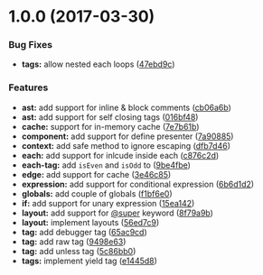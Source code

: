 <a name="1.0.0"></a>
# 1.0.0 (2017-03-30)


### Bug Fixes

* **tags:** allow nested each loops ([47ebd9c](https://github.com/poppinss/edge/commit/47ebd9c))


### Features

* **ast:** add support for inline & block comments ([cb06a6b](https://github.com/poppinss/edge/commit/cb06a6b))
* **ast:** add support for self closing tags ([016bf48](https://github.com/poppinss/edge/commit/016bf48))
* **cache:** support for in-memory cache ([7e7b61b](https://github.com/poppinss/edge/commit/7e7b61b))
* **component:** add support for define presenter ([7a90885](https://github.com/poppinss/edge/commit/7a90885))
* **context:** add safe method to ignore escaping ([dfb7d46](https://github.com/poppinss/edge/commit/dfb7d46))
* **each:** add support for inlcude inside each ([c876c2d](https://github.com/poppinss/edge/commit/c876c2d))
* **each-tag:** add `isEven` and `isOdd` to ([9be4fbe](https://github.com/poppinss/edge/commit/9be4fbe))
* **edge:** add support for cache ([3e46c85](https://github.com/poppinss/edge/commit/3e46c85))
* **expression:** add support for conditional expression ([6b6d1d2](https://github.com/poppinss/edge/commit/6b6d1d2))
* **globals:** add couple of globals ([f1bf6e0](https://github.com/poppinss/edge/commit/f1bf6e0))
* **if:** add support for unary expression ([15ea142](https://github.com/poppinss/edge/commit/15ea142))
* **layout:** add support for [@super](https://github.com/super) keyword ([8f79a9b](https://github.com/poppinss/edge/commit/8f79a9b))
* **layout:** implement layouts ([56ed7c9](https://github.com/poppinss/edge/commit/56ed7c9))
* **tag:** add debugger tag ([65ac9cd](https://github.com/poppinss/edge/commit/65ac9cd))
* **tag:** add raw tag ([9498e63](https://github.com/poppinss/edge/commit/9498e63))
* **tag:** add unless tag ([5c86bb0](https://github.com/poppinss/edge/commit/5c86bb0))
* **tags:** implement yield tag ([e1445d8](https://github.com/poppinss/edge/commit/e1445d8))



